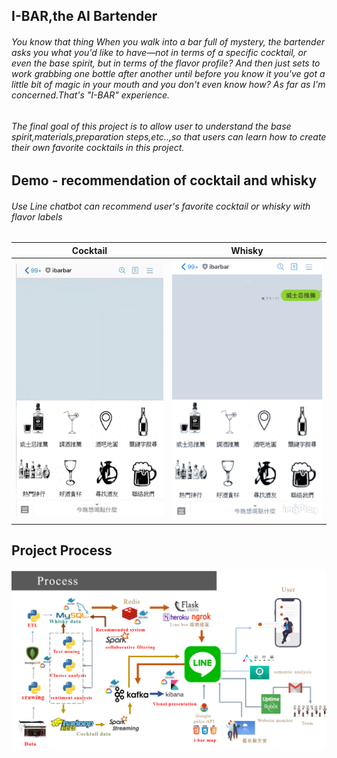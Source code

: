 ## I-BAR,the AI Bartender

###### You know that thing  When you walk into a bar full of mystery, the bartender asks you what you'd like to have—not in terms of a specific cocktail, or even the base spirit, but in terms of the flavor profile? And then just sets to work grabbing one bottle after another until before you know it you've got a little bit of magic in your mouth and you don't even know how? As far as I'm concerned.That's "I-BAR" experience.
###### The final goal of this project is to allow user to understand the base spirit,materials,preparation steps,etc..,so that users can learn how to create their own favorite cocktails in this project.

## Demo - recommendation of cocktail and whisky
###### Use Line chatbot can recommend user's favorite cocktail or whisky with flavor labels 

| Cocktail      | Whisky        |
| ------------- |:-------------:|
|![image](https://github.com/Han-lai/I-BAR/blob/master/01%20demo%E5%9C%96%E6%AA%94/cocktail_demo.gif?raw=true)      |![image](https://github.com/Han-lai/I-BAR/blob/master/01%20demo%E5%9C%96%E6%AA%94/whisky.gif?raw=true)   |



## Project  Process

![image](https://github.com/Han-lai/I-BAR/blob/master/01%20demo%E5%9C%96%E6%AA%94/process.png?raw=true)





